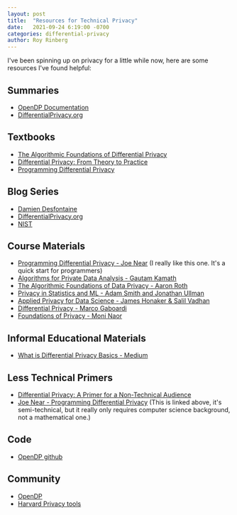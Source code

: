 ```yaml
---
layout: post
title:  "Resources for Technical Privacy"
date:   2021-09-24 6:19:00 -0700
categories: differential-privacy  
author: Roy Rinberg
---
```


I've been spinning up on privacy for a little while now, here are some resources I've found helpful:

## Summaries
    
- [OpenDP Documentation](https://docs.opendp.org/en/stable/resources/index.html)
- [DifferentialPrivacy.org](https://differentialprivacy.org/resources/)

## Textbooks

- [The Algorithmic Foundations of Differential Privacy](https://www.cis.upenn.edu/~aaroth/Papers/privacybook.pdf)
- [Differential Privacy: From Theory to Practice](https://ieeexplore.ieee.org/document/7731575)
- [Programming Differential Privacy](https://programming-dp.com/)

## Blog Series

- [Damien Desfontaine](https://desfontain.es/privacy/differential-privacy-reading-list.html)
- [DifferentialPrivacy.org](https://differentialprivacy.org/)
- [NIST](https://www.nist.gov/itl/applied-cybersecurity/privacy-engineering/collaboration-space/focus-areas/de-id/dp-blog)

## Course Materials

- [Programming Differential Privacy - Joe Near](https://jnear.github.io/cs211-data-privacy/) (I really like this one. It's a quick start for programmers)
- [Algorithms for Private Data Analysis - Gautam Kamath](http://www.gautamkamath.com/CS860-fa2020.html)
- [The Algorithmic Foundations of Data Privacy - Aaron Roth](https://www.cis.upenn.edu/~aaroth/courses/privacyF11.html)
- [Privacy in Statistics and ML - Adam Smith and Jonathan Ullman](https://dpcourse.github.io/)
- [Applied Privacy for Data Science - James Honaker & Salil Vadhan](http://people.seas.harvard.edu/~salil/cs208/spring19/)
- [Differential Privacy - Marco Gaboardi](http://cs-people.bu.edu/gaboardi/teaching/CSE660-fall17.html)
- [Foundations of Privacy - Moni Naor](https://www.wisdom.weizmann.ac.il/~naor/COURSE/foundations_of_privacy.html)

## Informal Educational Materials
- [What is Differential Privacy Basics - Medium](https://becominghuman.ai/what-is-differential-privacy-1fd7bf507049)

## Less Technical Primers
- [Differential Privacy: A Primer for a Non-Technical Audience](https://papers.ssrn.com/sol3/papers.cfm?abstract_id=3338027)
- [Joe Near - Programming Differential Privacy](https://jnear.github.io/cs211-data-privacy/) (This is linked above, it's semi-technical, but it really only requires computer science background, not a mathematical one.)

## Code

- [OpenDP github](https://github.com/opendp)

## Community
- [OpenDP](https://opendp.org/)
- [Harvard Privacy tools](https://privacytools.seas.harvard.edu/)
